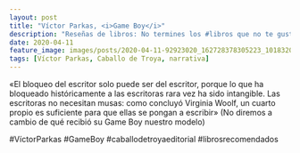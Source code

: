 ```yaml
---
layout: post
title: "Víctor Parkas, <i>Game Boy</i>"
description: "Reseñas de libros: No termines los #libros que no te gustan. I els #llibres que t'agraden llegeix-los tants cops com calgui."
date: 2020-04-11
feature_image: images/posts/2020-04-11-92923020_162728378305223_1018320321815880755_n_17910325438426992.jpg
tags: [Víctor Parkas, Caballo de Troya, narrativa]
---
```


«El bloqueo del escritor solo puede ser del escritor, porque lo que ha bloqueado históricamente a las escritoras rara vez ha sido intangible. Las escritoras no necesitan musas: como concluyó Virginia Woolf, un cuarto propio es suficiente para que ellas se pongan a escribir» (No diremos a cambio de qué recibió su Game Boy nuestro modelo)
<!--more-->

#VíctorParkas #GameBoy #caballodetroyaeditorial #librosrecomendados


